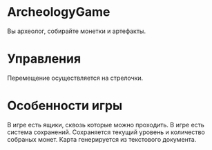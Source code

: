 # ArcheologyGame
Вы археолог, собирайте монетки и артефакты.
# Управления
Перемещение осуществляется на стрелочки.
# Особенности игры
В игре есть ящики, сквозь которые можно проходить.
В игре есть система сохранений. Сохраняется текущий уровень и количество собраных монет.
Карта генерируется из текстового документа.

 
